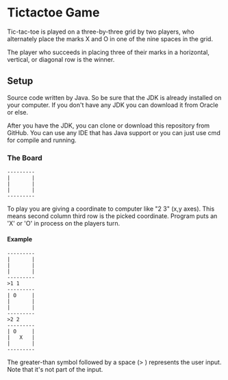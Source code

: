 # Tictactoe Game

Tic-tac-toe is played on a three-by-three grid by two 
players, who alternately place the marks X and O in one 
of the nine spaces in the grid.

The player who succeeds in placing three of their marks 
in a horizontal, vertical, or diagonal row is the winner.

## Setup
Source code written by Java. So be sure that the JDK is 
already installed on your computer. If you don't have any 
JDK you can download it from Oracle or else.

After you have the JDK, you can clone or download this repository
from GitHub. You can use any IDE that has Java support or you can 
just use cmd for compile and running.

### The Board
```
---------
|       |
|       |
|       |
---------
```
To play you are giving a coordinate to computer like "2 3" (x,y axes). 
This means second column third row is the picked coordinate. 
Program puts an 'X' or 'O' in process on the players turn.

#### Example
```
---------
|       |
|       |
|       |
---------
>1 1
---------
| O     |
|       |
|       |
---------
>2 2
---------
| O     |
|   X   |
|       |
---------
```
The greater-than symbol followed by a space (> ) represents 
the user input. Note that it's not part of the input.
